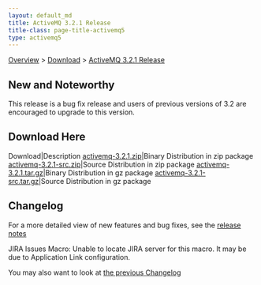 ```yaml
---
layout: default_md
title: ActiveMQ 3.2.1 Release 
title-class: page-title-activemq5
type: activemq5
---
```


[Overview](overview) > [Download](download) > [ActiveMQ 3.2.1 Release](activemq-321-release)

New and Noteworthy
------------------

This release is a bug fix release and users of previous versions of 3.2 are encouraged to upgrade to this version.

Download Here
-------------

Download|Description
[activemq-3.2.1.zip](http://dist.codehaus.org/activemq/distributions/activemq-3.2.1.zip)|Binary Distribution in zip package
[activemq-3.2.1-src.zip](http://dist.codehaus.org/activemq/distributions/activemq-3.2.1-src.zip)|Source Distribution in zip package
[activemq-3.2.1.tar.gz](http://dist.codehaus.org/activemq/distributions/activemq-3.2.1.tar.gz)|Binary Distribution in gz package
[activemq-3.2.1-src.tar.gz](http://dist.codehaus.org/activemq/distributions/activemq-3.2.1-src.tar.gz)|Source Distribution in gz package

Changelog
---------

For a more detailed view of new features and bug fixes, see the [release notes](https://jira.activemq.org/jira/secure/ReleaseNote.jspa?version=11715&styleName=Html&projectId=10520&Create=Create)

JIRA Issues Macro: Unable to locate JIRA server for this macro. It may be due to Application Link configuration.

You may also want to look at [the previous Changelog](activemq-32-release)